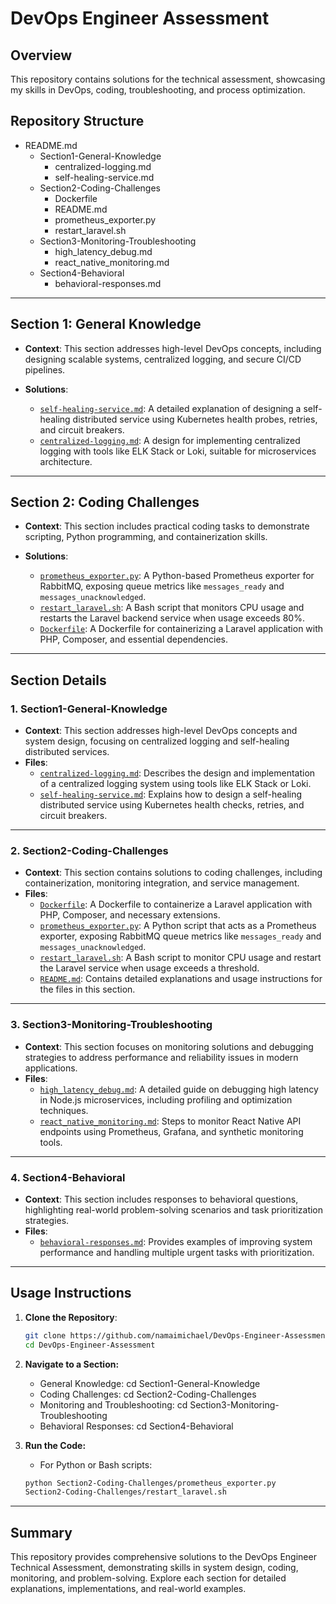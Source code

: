 # DevOps Engineer Assessment

## Overview
This repository contains solutions for the technical assessment, showcasing my skills in DevOps, coding, troubleshooting, and process optimization.

## Repository Structure

-  README.md
    - Section1-General-Knowledge
       - centralized-logging.md
       - self-healing-service.md
    - Section2-Coding-Challenges
        - Dockerfile
        -  README.md
        - prometheus_exporter.py
        - restart_laravel.sh
    - Section3-Monitoring-Troubleshooting
        - high_latency_debug.md
        - react_native_monitoring.md
    - Section4-Behavioral
        - behavioral-responses.md

---

## Section 1: General Knowledge
- **Context**:
  This section addresses high-level DevOps concepts, including designing scalable systems, centralized logging, and secure CI/CD pipelines.
  
- **Solutions**:
  - [`self-healing-service.md`](Section1-General-Knowledge/self-healing-service.md): A detailed explanation of designing a self-healing distributed service using Kubernetes health probes, retries, and circuit breakers.
  - [`centralized-logging.md`](Section1-General-Knowledge/centralized-logging.md): A design for implementing centralized logging with tools like ELK Stack or Loki, suitable for microservices architecture.

---

## Section 2: Coding Challenges
- **Context**:
  This section includes practical coding tasks to demonstrate scripting, Python programming, and containerization skills.
  
- **Solutions**:
  - [`prometheus_exporter.py`](Section2-Coding-Challenges/prometheus_exporter.py): A Python-based Prometheus exporter for RabbitMQ, exposing queue metrics like `messages_ready` and `messages_unacknowledged`.
  - [`restart_laravel.sh`](Section2-Coding-Challenges/restart_laravel.sh): A Bash script that monitors CPU usage and restarts the Laravel backend service when usage exceeds 80%.
  - [`Dockerfile`](Section2-Coding-Challenges/Dockerfile): A Dockerfile for containerizing a Laravel application with PHP, Composer, and essential dependencies.

---

## Section Details

### 1. **Section1-General-Knowledge**
- **Context**:
  This section addresses high-level DevOps concepts and system design, focusing on centralized logging and self-healing distributed services.
- **Files**:
  - [`centralized-logging.md`](Section1-General-Knowledge/centralized-logging.md): Describes the design and implementation of a centralized logging system using tools like ELK Stack or Loki.
  - [`self-healing-service.md`](Section1-General-Knowledge/self-healing-service.md): Explains how to design a self-healing distributed service using Kubernetes health checks, retries, and circuit breakers.

---

### 2. **Section2-Coding-Challenges**
- **Context**:
  This section contains solutions to coding challenges, including containerization, monitoring integration, and service management.
- **Files**:
  - [`Dockerfile`](Section2-Coding-Challenges/Dockerfile): A Dockerfile to containerize a Laravel application with PHP, Composer, and necessary extensions.
  - [`prometheus_exporter.py`](Section2-Coding-Challenges/prometheus_exporter.py): A Python script that acts as a Prometheus exporter, exposing RabbitMQ queue metrics like `messages_ready` and `messages_unacknowledged`.
  - [`restart_laravel.sh`](Section2-Coding-Challenges/restart_laravel.sh): A Bash script to monitor CPU usage and restart the Laravel service when usage exceeds a threshold.
  - [`README.md`](Section2-Coding-Challenges/README.md): Contains detailed explanations and usage instructions for the files in this section.

---

### 3. **Section3-Monitoring-Troubleshooting**
- **Context**:
  This section focuses on monitoring solutions and debugging strategies to address performance and reliability issues in modern applications.
- **Files**:
  - [`high_latency_debug.md`](Section3-Monitoring-Troubleshooting/high_latency_debug.md): A detailed guide on debugging high latency in Node.js microservices, including profiling and optimization techniques.
  - [`react_native_monitoring.md`](Section3-Monitoring-Troubleshooting/react_native_monitoring.md): Steps to monitor React Native API endpoints using Prometheus, Grafana, and synthetic monitoring tools.

---

### 4. **Section4-Behavioral**
- **Context**:
  This section includes responses to behavioral questions, highlighting real-world problem-solving scenarios and task prioritization strategies.
- **Files**:
  - [`behavioral-responses.md`](Section4-Behavioral/behavioral-responses.md): Provides examples of improving system performance and handling multiple urgent tasks with prioritization.

---

## Usage Instructions

1. **Clone the Repository**:
   ```bash
   git clone https://github.com/namaimichael/DevOps-Engineer-Assessment.git
   cd DevOps-Engineer-Assessment 
   ```

2.	**Navigate to a Section:**
    - General Knowledge: cd Section1-General-Knowledge
    - Coding Challenges: cd Section2-Coding-Challenges
    - Monitoring and Troubleshooting: cd Section3-Monitoring-Troubleshooting
    - Behavioral Responses: cd Section4-Behavioral

3.	**Run the Code:**
    - For Python or Bash scripts:
    ```bash 
    python Section2-Coding-Challenges/prometheus_exporter.py
    Section2-Coding-Challenges/restart_laravel.sh
    ```

---
## Summary

This repository provides comprehensive solutions to the DevOps Engineer Technical Assessment, demonstrating skills in system design, coding, monitoring, and problem-solving. Explore each section for detailed explanations, implementations, and real-world examples.
